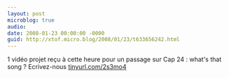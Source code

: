 ```yaml
---
layout: post
microblog: true
audio: 
date: 2008-01-23 00:00:00 -0000
guid: http://xtof.micro.blog/2008/01/23/t633656242.html
---
```

1 vidéo projet reçu à cette heure pour un passage sur Cap 24 :  what's that song ? Ecrivez-nous [tinyurl.com/2s3mo4](http://tinyurl.com/2s3mo4)
